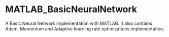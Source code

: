 # MATLAB_BasicNeuralNetwork
A Basic Neural Network implementation with MATLAB.
It also contains Adam, Momentum and Adaptive learning rate optimizations implementation.
